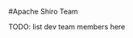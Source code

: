 #Apache Shiro Team

TODO: list dev team members here


<input type="hidden" id="ghEditPage" value="team.md"></input>
